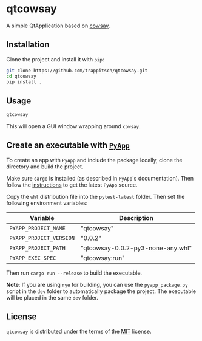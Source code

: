 # qtcowsay

A simple QtApplication based on [cowsay](https://github.com/VaasuDevanS/cowsay-python).

## Installation

Clone the project and install it with `pip`:

```bash
git clone https://github.com/trappitsch/qtcowsay.git
cd qtcowsay
pip install .
```

## Usage

```bash
qtcowsay
```

This will open a GUI window wrapping around `cowsay`.

## Create an executable with [`PyApp`](https://ofek.dev/pyapp/latest/)

To create an app with `PyApp`
and include the package locally,
clone the directory and build the project.

Make sure `cargo` is installed (as described in `PyApp`'s documentation).
Then follow the 
[instructions](https://ofek.dev/pyapp/latest/how-to/)
to get the latest `PyApp` source.

Copy the `whl` distribution file into the `pytest-latest` folder.
Then set the following environment variables:

| Variable                | Description                       |
|-------------------------|-----------------------------------|
| `PYAPP_PROJECT_NAME`    | "qtcowsay"                        |
| `PYAPP_PROJECT_VERSION` | "0.0.2"                           |
| `PYAPP_PROJECT_PATH`    | "qtcowsay-0.0.2-py3-none-any.whl" |
| `PYAPP_EXEC_SPEC`       | "qtcowsay:run"                    |

Then run `cargo run --release` to build the executable.

**Note**:
If you are using `rye` for building,
you can use the `pyapp_package.py` script
in the `dev` folder to automatically package the project.
The executable will be placed in the same `dev` folder.

## License

`qtcowsay` is distributed under the terms of the [MIT](https://spdx.org/licenses/MIT.html) license.
